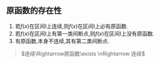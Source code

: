 ## 原函数的存在性

1. 若$f(x)$在区间I上连续,则$f(x)$在区间I上必有原函数.
2. 若$f(x)$在区间I上有第一类间断点,则$f(x)$在区间I上没有原函数.
3. 有原函数,本身不连续,其有第二类间断点.

> $连续\Rightarrow原函数\exists \nRightarrow 连续$
